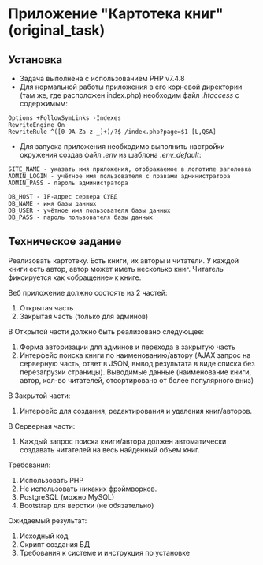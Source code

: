 # Приложение "Картотека книг" (original_task)

## Установка
- Задача выполнена с использованием PHP v7.4.8
- Для нормальной работы приложения в его корневой директории (там же, где расположен index.php) необходим файл
  *.htaccess* с содержимым:

```
Options +FollowSymLinks -Indexes
RewriteEngine On
RewriteRule ^([0-9A-Za-z-_]+)/?$ /index.php?page=$1 [L,QSA]
```
- Для запуска приложения необходимо выполнить настройки окружения создав файл *.env* из шаблона *.env_default*:

```
SITE_NAME - указать имя приложения, отображаемое в логотипе заголовка
ADMIN_LOGIN - учётное имя пользователя с правами администратора
ADMIN_PASS - пароль администратора

DB_HOST - IP-адрес сервера СУБД
DB_NAME - имя базы данных
DB_USER - учётное имя пользователя базы данных
DB_PASS - пароль пользователя базы данных

```
## Техническое задание

Реализовать картотеку. Есть книги, их авторы и читатели. У каждой книги есть автор, автор может иметь несколько книг.
Читатель фиксируется как «обращение» к книге.

Веб приложение должно состоять из 2 частей: 
1.	Открытая часть
2.	Закрытая часть (только для админов)

В Открытой части должно быть реализовано следующее:
1.	Форма авторизации для админов и перехода в закрытую часть
2.	Интерфейс поиска книги по наименованию/автору (AJAX запрос на серверную часть, ответ в JSON,
    вывод результата в виде списка без перезагрузки страницы). Выводимые данные (наименование книги, автор,
    кол-во читателей, отсортировано от более популярного вниз)

В Закрытой части:
1.	Интерфейс для создания, редактирования и удаления книг/авторов.

В Серверная части:
1.	Каждый запрос поиска книги/автора должен автоматически создавать читателей на весь найденный объем книг.

Требования:
1.	Использовать PHP
2.	Не использовать никаких фрэймворков.
3.	PostgreSQL (можно MySQL)
4.	Bootstrap для верстки (не обязательно)

Ожидаемый результат:
1.	Исходный код
2.	Скрипт создания БД
3.	Требования к системе и инструкция по установке
